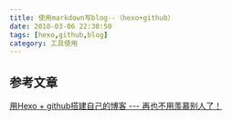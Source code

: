 ```yaml
---
title: 使用markdown写blog--（hexo+github）
date: 2018-03-06 22:30:50
tags: [hexo,github,blog]
category: 工具使用
---
```


## 参考文章
[用Hexo + github搭建自己的博客 --- 再也不用羡慕别人了！](http://blog.csdn.net/Hoshea_chx/article/details/78826689)

